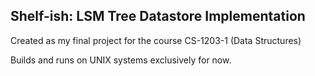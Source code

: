 ## Shelf-ish: LSM Tree Datastore Implementation
Created as my final project for the course CS-1203-1 (Data Structures)

Builds and runs on UNIX systems exclusively for now.